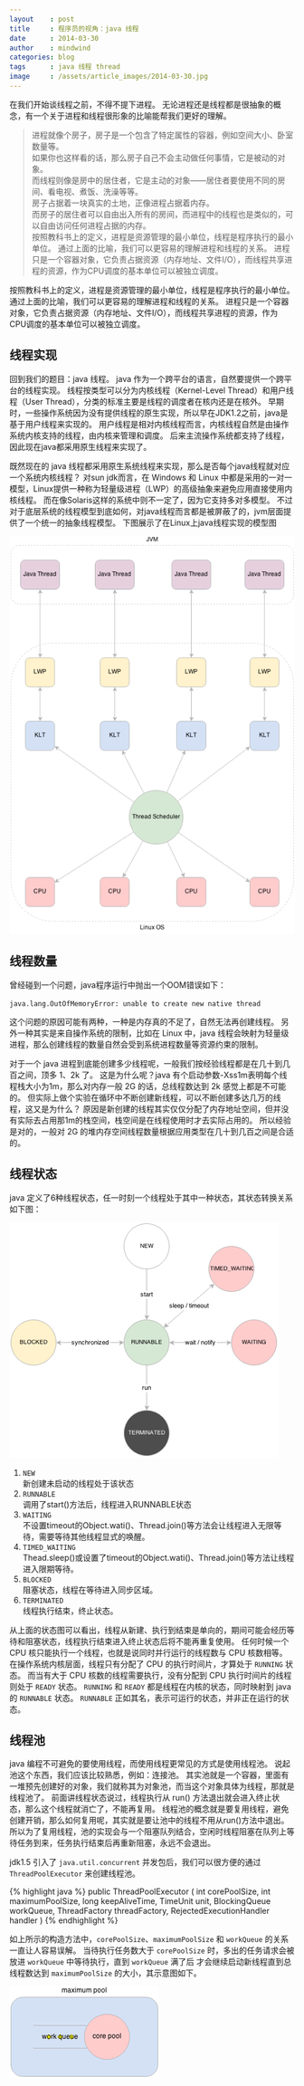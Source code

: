 ```yaml
---
layout    : post
title     : 程序员的视角：java 线程
date      : 2014-03-30
author    : mindwind
categories: blog
tags      : java 线程 thread
image     : /assets/article_images/2014-03-30.jpg
---
```


在我们开始谈线程之前，不得不提下进程。
无论进程还是线程都是很抽象的概念，有一个关于进程和线程很形象的比喻能帮我们更好的理解。

  > 进程就像个房子，房子是一个包含了特定属性的容器，例如空间大小、卧室数量等。  
  > 如果你也这样看的话，那么房子自己不会主动做任何事情，它是被动的对象。  
  > 而线程则像是房中的居住者，它是主动的对象——居住者要使用不同的房间、看电视、煮饭、洗澡等等。  
  > 房子占据着一块真实的土地，正像进程占据着内存。  
  > 而房子的居住者可以自由出入所有的房间，而进程中的线程也是类似的，可以自由访问任何进程占据的内存。  
  > 按照教科书上的定义，进程是资源管理的最小单位，线程是程序执行的最小单位。
  > 通过上面的比喻，我们可以更容易的理解进程和线程的关系。
  > 进程只是一个容器对象，它负责占据资源（内存地址、文件I/O），而线程共享进程的资源，作为CPU调度的基本单位可以被独立调度。

按照教科书上的定义，进程是资源管理的最小单位，线程是程序执行的最小单位。 通过上面的比喻，我们可以更容易的理解进程和线程的关系。 进程只是一个容器对象，它负责占据资源（内存地址、文件I/O），而线程共享进程的资源，作为CPU调度的基本单位可以被独立调度。


## 线程实现
回到我们的题目：java 线程。 java 作为一个跨平台的语言，自然要提供一个跨平台的线程实现。 线程按类型可以分为内核线程（Kernel-Level Thread）和用户线程（User Thread），分类的标准主要是线程的调度者在核内还是在核外。 早期时，一些操作系统因为没有提供线程的原生实现，所以早在JDK1.2之前，java是基于用户线程来实现的。 用户线程是相对内核线程而言，内核线程自然是由操作系统内核支持的线程，由内核来管理和调度。 后来主流操作系统都支持了线程，因此现在java都采用原生线程来实现了。

既然现在的 java 线程都采用原生系统线程来实现，那么是否每个java线程就对应一个系统内核线程？ 对sun jdk而言，在 Windows 和 Linux 中都是采用的一对一模型，Linux提供一种称为轻量级进程（LWP）的高级抽象来避免应用直接使用内核线程。 而在像Solaris这样的系统中则不一定了，因为它支持多对多模型。 不过对于底层系统的线程模型到底如何，对java线程而言都是被屏蔽了的，jvm层面提供了一个统一的抽象线程模型。 下图展示了在Linux上java线程实现的模型图

![](/assets/article_images/2014-03-30-2.png)


## 线程数量
曾经碰到一个问题，java程序运行中抛出一个OOM错误如下：

`java.lang.OutOfMemoryError: unable to create new native thread`

这个问题的原因可能有两种，一种是内存真的不足了，自然无法再创建线程。 另外一种其实是来自操作系统的限制，比如在 Linux 中，java 线程会映射为轻量级进程，那么创建线程的数量自然会受到系统进程数量等资源约束的限制。

对于一个 java 进程到底能创建多少线程呢，一般我们按经验线程都是在几十到几百之间，顶多 1、2k 了。 这是为什么呢？java 有个启动参数-Xss1m表明每个线程栈大小为1m，那么对内存一般 2G 的话，总线程数达到 2k 感觉上都是不可能的。 但实际上做个实验在循环中不断创建新线程，可以不断创建多达几万的线程，这又是为什么？ 原因是新创建的线程其实仅仅分配了内存地址空间，但并没有实际去占用那1m的栈空间，栈空间是在线程使用时才去实际占用的。 所以经验是对的，一般对 2G 的堆内存空间线程数量根据应用类型在几十到几百之间是合适的。


## 线程状态
java 定义了6种线程状态，任一时刻一个线程处于其中一种状态，其状态转换关系如下图：

![](/assets/article_images/2014-03-30-1.png)

  1. `NEW`  
     新创建未启动的线程处于该状态
  2. `RUNNABLE`  
     调用了start()方法后，线程进入RUNNABLE状态
  3. `WAITING`  
     不设置timeout的Object.wati()、Thread.join()等方法会让线程进入无限等待，需要等待其他线程显式的唤醒。
  4. `TIMED_WAITING`  
     Thead.sleep()或设置了timeout的Object.wati()、Thread.join()等方法让线程进入限期等待。
  5. `BLOCKED`  
     阻塞状态，线程在等待进入同步区域。
  6. `TERMINATED`  
     线程执行结束，终止状态。

从上面的状态图可以看出，线程从新建、执行到结束是单向的，期间可能会经历等待和阻塞状态，线程执行结束进入终止状态后将不能再重复使用。 任何时候一个 CPU 核只能执行一个线程，也就是说同时并行运行的线程数与 CPU 核数相等。 在操作系统内核层面，线程只有分配了 CPU 的执行时间片，才算处于 `RUNNING` 状态。 而当有大于 CPU 核数的线程需要执行，没有分配到 CPU 执行时间片的线程则处于 `READY` 状态。 `RUNNING` 和 `READY` 都是线程在内核的状态，同时映射到 java 的 `RUNNABLE` 状态。 `RUNNABLE` 正如其名，表示可运行的状态，并非正在运行的状态。


## 线程池
java 编程不可避免的要使用线程，而使用线程更常见的方式是使用线程池。 说起池这个东西，我们应该比较熟悉，例如：连接池。 其实池就是一个容器，里面有一堆预先创建好的对象，我们就称其为对象池，而当这个对象具体为线程，那就是线程池了。 前面讲线程状态说过，线程执行从 run() 方法退出就会进入终止状态，那么这个线程就消亡了，不能再复用。 线程池的概念就是要复用线程，避免创建开销，那么如何复用呢，其实就是要让池中的线程不用从run()方法中退出。 所以为了复用线程，池的实现会与一个阻塞队列结合，空闲时线程阻塞在队列上等待任务到来，任务执行结束后再重新阻塞，永远不会退出。

jdk1.5 引入了 `java.util.concurrent` 并发包后，我们可以很方便的通过 `ThreadPoolExecutor` 来创建线程池。

{% highlight java %}
public ThreadPoolExecutor
(
    int corePoolSize,
    int maximumPoolSize,
    long keepAliveTime,
    TimeUnit unit,
    BlockingQueue<Runnable> workQueue,
    ThreadFactory threadFactory,
    RejectedExecutionHandler handler
)
{% endhighlight %}

如上所示的构造方法中，`corePoolSize`、`maximumPoolSize` 和 `workQueue` 的关系一直让人容易误解。 当待执行任务数大于 `corePoolSize` 时，多出的任务请求会被放进 `workQueue` 中等待执行，直到 `workQueue` 满了后 才会继续启动新线程直到总线程数达到 `maximumPoolSize` 的大小，其示意图如下。

![](/assets/article_images/2014-03-30-3.png)
